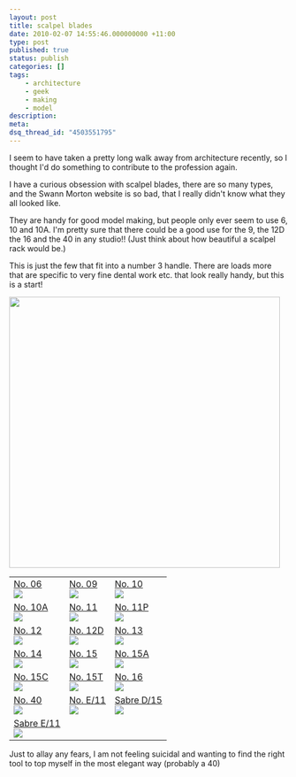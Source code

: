```yaml
---
layout: post
title: scalpel blades
date: 2010-02-07 14:55:46.000000000 +11:00
type: post
published: true
status: publish
categories: []
tags:
    - architecture
    - geek
    - making
    - model
description:
meta:
dsq_thread_id: "4503551795"
---
```


<p>I seem to have taken a pretty long walk away from architecture recently, so I thought I'd do something to contribute to the profession again. </p>
<p>I have a curious obsession with scalpel blades, there are so many types, and the Swann Morton website is so bad, that I really didn't know what they all looked like. </p>
<p>They are handy for good model making, but people only ever seem to use 6, 10 and 10A. I'm pretty sure that there could be a good use for the 9, the 12D the 16 and the 40 in any studio!! (Just think about how beautiful a scalpel rack would be.)</p>
<p>This is just the few that fit into a number 3 handle. There are loads more that are specific to very fine dental work etc. that look really handy, but this is a start!</p>
<p><img src="{{ site.baseurl }}/assets/category_3.jpg" width="490" /></p>
<table width="490px" border="0">
<tr>
<td><a href="http://www.swann-morton.com/product/14.php">No. 06</a> <br />
        <img src="{{ site.baseurl }}/assets/da82887aaf08dbdc409bb82dadd41a2a.jpg" /></td>
<td><a href="http://www.swann-morton.com/product/15.php">No. 09</a><br />
      <img src="{{ site.baseurl }}/assets/40456ca4ec611f750ad9cf0c821a5901.jpg" /></td>
<td><a href="http://www.swann-morton.com/product/16.php">No. 10</a><br />
    <img src="{{ site.baseurl }}/assets/772b89ca74febb90159f8d4a78d78bcd.jpg" /></td>
</tr>
<tr>
<td><a href="http://www.swann-morton.com/product/17.php">No. 10A</a><br />
    <img src="{{ site.baseurl }}/assets/2b13f4d5a0c7f15bbca5aedf41904a8c.jpg" /></td>
<td><a href="http://www.swann-morton.com/product/18.php">No. 11</a><br />
    <img src="{{ site.baseurl }}/assets/dc323520a51fb35fd437a00e3647075e.jpg" /></td>
<td><a href="http://www.swann-morton.com/product/19.php">No. 11P</a><br />
    <img src="{{ site.baseurl }}/assets/792f83dc330bc7cd442ce7e8ce2ce825.jpg" /></td>
</tr>
<tr>
<td><a href="http://www.swann-morton.com/product/22.php">No. 12</a><br />
    <img src="{{ site.baseurl }}/assets/bf91cfa257c30e393dad8f05db7fbc15.jpg" /></td>
<td><a href="http://www.swann-morton.com/product/23.php">No. 12D</a><br />
    <img src="{{ site.baseurl }}/assets/c73783602d29e70696e6d76276823245.jpg" /></td>
<td><a href="http://www.swann-morton.com/product/24.php">No. 13</a><br />
    <img src="{{ site.baseurl }}/assets/77f961eca1f9464af304adfa3332fc97.jpg" /></td>
</tr>
<tr>
<td><a href="http://www.swann-morton.com/product/25.php">No. 14</a><br />
    <img src="{{ site.baseurl }}/assets/51a3fc3fc2dbec91d2eec4bc28a76f64.jpg" /></td>
<td><a href="http://www.swann-morton.com/product/26.php">No. 15</a><br />
    <img src="{{ site.baseurl }}/assets/255a55415a96ceca383dbd800a1da2b2.jpg" /></td>
<td><a href="http://www.swann-morton.com/product/27.php">No. 15A</a><br />
    <img src="{{ site.baseurl }}/assets/735d045acfa104a6af990c3af2c88720.jpg" /></td>
</tr>
<tr>
<td><a href="http://www.swann-morton.com/product/28.php">No. 15C</a><br />
    <img src="{{ site.baseurl }}/assets/dd1354be6b2a217cba601df683fe5716.jpg" /></td>
<td><a href="http://www.swann-morton.com/product/29.php">No. 15T</a><br />
    <img src="{{ site.baseurl }}/assets/23e5f58325c5e46bf612dcda4c7bd87f.jpg" /></td>
<td><a href="http://www.swann-morton.com/product/31.php">No. 16</a><br />
    <img src="{{ site.baseurl }}/assets/498c6322170e44b79cd8cae8974ce01a.jpg" /></td>
</tr>
<tr>
<td><a href="http://www.swann-morton.com/product/32.php">No. 40</a><br />
    <img src="{{ site.baseurl }}/assets/b5927a371dbff2f3fbf6ec744719f157.jpg" /></td>
<td><a href="http://www.swann-morton.com/product/20.php">No. E/11</a><br />
    <img src="{{ site.baseurl }}/assets/366479e0c30e839f9a7fc7959a68da74.jpg" /></td>
<td><a href="http://www.swann-morton.com/product/30.php">Sabre D/15</a><br />
    <img src="{{ site.baseurl }}/assets/6ad831df6647d1edb5b9d7ebad7a1de6.jpg" /></td>
</tr>
<tr>
<td><a href="http://www.swann-morton.com/product/21.php">Sabre E/11</a><br />
    <img src="{{ site.baseurl }}/assets/8e59f8c821ab5257daf3a00472d354ca.jpg" /></td>
<td>&nbsp;</td>
<td>&nbsp;</td>
</tr>
</table>
<p>Just to allay any fears, I am not feeling suicidal and wanting to find the right tool to top myself in the most elegant way (probably a 40)</p>
